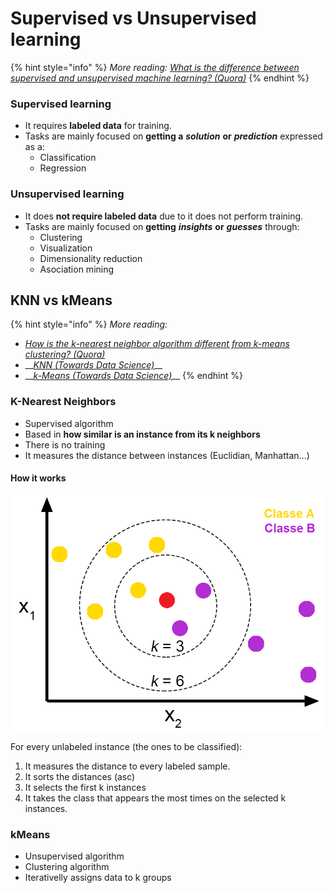 # Supervised vs Unsupervised learning

{% hint style="info" %}
 _More reading:_ [_What is the difference between supervised and unsupervised machine learning? \(Quora\)_](https://www.quora.com/What-is-the-difference-between-supervised-and-unsupervised-learning-algorithms)
{% endhint %}

### Supervised learning

* It requires **labeled data** for training. 
* Tasks are mainly focused on **getting a** _**solution**_ **or** _**prediction**_ expressed as a:
  * Classification
  * Regression

### Unsupervised learning

* It does **not require labeled data** due to it does not perform training.
* Tasks are mainly focused on **getting** _**insights**_ **or** _**guesses**_ through:
  * Clustering
  * Visualization
  * Dimensionality reduction
  * Asociation mining

## KNN vs kMeans

{% hint style="info" %}
 _More reading:_

* [_How is the k-nearest neighbor algorithm different from k-means clustering? \(Quora\)_](https://www.quora.com/How-is-the-k-nearest-neighbor-algorithm-different-from-k-means-clustering)
* \_\_[_KNN \(Towards Data Science\)_](https://towardsdatascience.com/knn-k-nearest-neighbors-1-a4707b24bd1d)\_\_
* \_\_[_k-Means \(Towards Data Science\)_](https://towardsdatascience.com/understanding-k-means-clustering-in-machine-learning-6a6e67336aa1)\_\_
{% endhint %}

### K-Nearest Neighbors

* Supervised algorithm
* Based in **how similar is an instance from its k neighbors**
* There is no training
* It measures the distance between instances \(Euclidian, Manhattan...\)

#### **How it works**

![](../../.gitbook/assets/image%20%2828%29.png)

For every unlabeled instance \(the ones to be classified\):

1. It measures the distance to every labeled sample.
2. It sorts the distances \(asc\) 
3. It selects the first k instances
4. It takes the class that appears the most times on the selected k instances.

### kMeans

* Unsupervised algorithm
* Clustering algorithm
* Iterativelly assigns data to k groups



